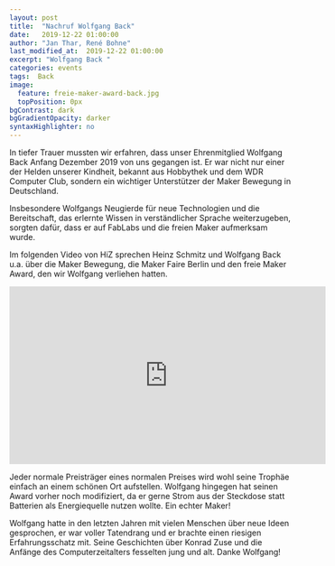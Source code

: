 ```yaml
---
layout: post
title:  "Nachruf Wolfgang Back"
date:   2019-12-22 01:00:00
author: "Jan Thar, René Bohne"
last_modified_at:  2019-12-22 01:00:00
excerpt: "Wolfgang Back "
categories: events
tags:  Back
image:
  feature: freie-maker-award-back.jpg
  topPosition: 0px
bgContrast: dark
bgGradientOpacity: darker
syntaxHighlighter: no
---
```

In tiefer Trauer mussten wir erfahren, dass unser Ehrenmitglied Wolfgang Back Anfang Dezember 2019 von uns gegangen ist. Er war nicht nur einer der Helden unserer Kindheit, bekannt aus Hobbythek und dem WDR Computer Club, sondern ein wichtiger Unterstützer der Maker Bewegung in Deutschland.

Insbesondere Wolfgangs Neugierde für neue Technologien und die Bereitschaft, das erlernte Wissen in verständlicher Sprache weiterzugeben, sorgten dafür, dass er auf FabLabs und die freien Maker aufmerksam wurde.

Im folgenden Video von HiZ sprechen Heinz Schmitz und Wolfgang Back u.a. über die Maker Bewegung, die Maker Faire Berlin und den freie Maker Award, den wir Wolfgang verliehen hatten.

<div class="videoWrapper">
<iframe width="560" height="315" src="https://www.youtube.com/watch?v=OnMTwxLiHbc" frameborder="0" allowfullscreen></iframe>
</div>

Jeder normale Preisträger eines normalen Preises wird wohl seine Trophäe einfach an einem schönen Ort aufstellen. Wolfgang hingegen hat seinen Award vorher noch modifiziert, da er gerne Strom aus der Steckdose statt Batterien als Energiequelle nutzen wollte. Ein echter Maker!

Wolfgang hatte in den letzten Jahren mit vielen Menschen über neue Ideen gesprochen, er war voller Tatendrang und er brachte einen riesigen Erfahrungsschatz mit. Seine Geschichten über Konrad Zuse und die Anfänge des Computerzeitalters fesselten jung und alt. Danke Wolfgang!
